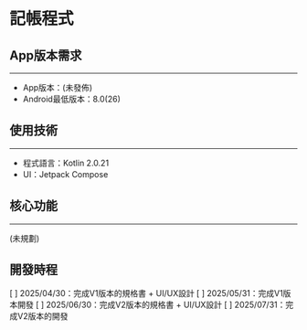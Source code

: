 # 記帳程式

## App版本需求
---

* App版本：(未發佈)
* Android最低版本：8.0(26)

## 使用技術
---

* 程式語言：Kotlin 2.0.21
* UI：Jetpack Compose

## 核心功能
---

(未規劃)

## 開發時程

[ ] 2025/04/30：完成V1版本的規格書 + UI/UX設計
[ ] 2025/05/31：完成V1版本開發
[ ] 2025/06/30：完成V2版本的規格書 + UI/UX設計
[ ] 2025/07/31：完成V2版本的開發
